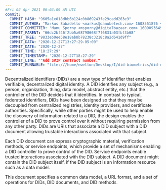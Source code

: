 ```yaml
---
#Fri 02 Apr 2021 06:03:09 AM UTC
commit:
  COMMIT_HASH: "9605a1e018dbb6b124c0b869243fe29cadd263e9"
  COMMIT_AUTHOR: "Markus Sabadello <markus@danubetech.com> 1608551876 +0100"
  COMMIT_COMMITTER: "Manu Sporny <msporny@digitalbazaar.com> 1609093649 -0500"
  COMMIT_PARENT: "66dc2bf46f2bb5a68798668f7f6831a03fbf3b68"
  COMMIT_TREE: "9833eb0ee58e18ab8b78238c3218c8a2d641d9ff"
  COMMIT_DATA: "2020-12-27T13:27:29-05:00"
  COMMIT_DATE: "2020-12-27"
  COMMIT_TIME: "18:27:29"
  COMMIT_TIMESTAMP: "2020-12-27T18:27:29"
  COMMIT_LINE: ""Add SVIP contract number."
  COMMIT_RUNNABLE: "file:///home/ewelton/Desktop/I/did-biometrics/did-core-dataset/analysis/gitinfo/9605a1e018dbb6b124c0b869243fe29cadd263e9/snapshot/index.html"
---
```


<section id="abstract">
<p>
<a>Decentralized identifiers</a> (DIDs) are a new type of identifier that
enables verifiable, decentralized digital identity. A <a>DID</a> identifies any
subject (e.g., a person, organization, thing, data model, abstract entity, etc.)
that the controller of the <a>DID</a> decides that it identifies. In contrast to
typical, federated identifiers, DIDs have been designed so that they may be
decoupled from centralized registries, identity providers, and certificate
authorities. Specifically, while other parties might be used to help enable the
discovery of information related to a <a>DID</a>, the design enables the
controller of a <a>DID</a> to prove control over it without requiring permission
from any other party. <a>DID</a>s are URIs that associate a <a>DID subject</a>
with a <a>DID document</a> allowing trustable interactions associated with that
subject.
    </p>
<p>
Each <a>DID document</a> can express cryptographic material, verification
methods, or <a>service endpoints</a>, which provide a set of mechanisms enabling
a <a>DID controller</a> to prove control of the <a>DID</a>. <a>Service
endpoints</a> enable trusted interactions associated with the <a>DID
subject</a>. A <a>DID document</a> might contain the <a>DID subject</a> itself,
if the <a>DID subject</a> is an information resource such as a data model.
    </p>
<p>
This document specifies a common data model, a URL format, and a set of
operations for <a>DIDs</a>, <a>DID documents</a>, and <a>DID methods</a>.
    </p>
</section>
